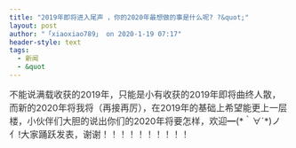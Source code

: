 ```yaml
---
title: "2019年即将进入尾声 ，你的2020年最想做的事是什么呢? ?&quot;"
layout: post
author: "「xiaoxiao789」 on 2020-1-19 07:17"
header-style: text
tags:
  - 新闻
  - &quot
---
```


<head></head>
<body>
 <font color="#333333"><font face="&amp;quot"><font style="font-size:16px">不能说满载收获的2019年，只能是小有收获的2019年即将曲终人散，而新的2020年将我将（再接再厉），在2019年的基础上希望能更上一层楼，小伙伴们大胆的说出你们的2020年将要怎样，欢迎━(*｀∀´*)ノ亻!大家踊跃发表，谢谢！！！！！！！！！！</font></font></font>
 <br>
</body>


